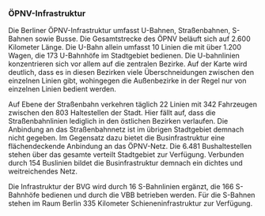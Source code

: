 ### ÖPNV-Infrastruktur
Die Berliner ÖPNV-Infrastruktur umfasst U-Bahnen, Straßenbahnen, S-Bahnen sowie Busse. Die Gesamtstrecke des ÖPNV 
beläuft sich auf 2.600 Kilometer Länge. Die U-Bahn allein umfasst 10 Linien die mit über 1.200 Wagen, die 173 U-Bahnhöfe 
im Stadtgebiet bedienen. Die U-bahnlinien konzentrieren sich vor allem auf die zentralen Bezirke. Auf der Karte wird 
deutlich, dass es in diesen Bezirken viele Überschneidungen zwischen den einzelnen Linien gibt, wohingegen die 
Außenbezirke in der Regel nur von einzelnen Linien bedient werden. 

Auf Ebene der Straßenbahn verkehren täglich 22 Linien mit 342 Fahrzeugen zwischen den 803 Haltestellen der Stadt. 
Hier fällt auf, dass die Straßenbahnlinien lediglich in den östlichen Bezirken verlaufen. 
Die Anbindung an das Straßenbahnnetz ist im übrigen Stadtgebiet demnach nicht gegeben.
Im Gegensatz dazu bietet die Businfrastruktur eine flächendeckende Anbindung an das ÖPNV-Netz. Die 6.481 Bushaltestellen 
stehen über das gesamte verteilt Stadtgebiet zur Verfügung. Verbunden durch 154 Buslinien bildet die Businfrastruktur
demnach ein dichtes und weitreichendes Netz. 

Die Infrastruktur der BVG wird durch 16 S-Bahnlinien ergänzt, 
die 166 S-Bahnhöfe bedienen und durch die VBB betrieben werden. Für die S-Bahnen stehen im Raum Berlin 335 Kilometer 
Schieneninfrastruktur zur Verfügung. 
